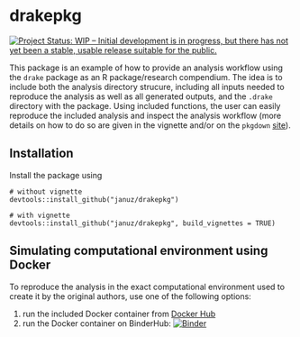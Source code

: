 drakepkg
================

<!-- README.md is generated from README.Rmd. Please edit that file -->

[![Project Status: WIP – Initial development is in progress, but there
has not yet been a stable, usable release suitable for the
public.](http://www.repostatus.org/badges/latest/wip.svg)](http://www.repostatus.org/#wip)

This package is an example of how to provide an analysis workflow using
the `drake` package as an R package/research compendium. The idea is to
include both the analysis directory strucure, including all inputs
needed to reproduce the analysis as well as all generated outputs, and
the `.drake` directory with the package. Using included functions, the
user can easily reproduce the included analysis and inspect the analysis
workflow (more details on how to do so are given in the vignette and/or
on the `pkgdown` [site](https://januz.github.io/drakepkg/)).

## Installation

Install the package using

    # without vignette
    devtools::install_github("januz/drakepkg")
    
    # with vignette
    devtools::install_github("januz/drakepkg", build_vignettes = TRUE)

## Simulating computational environment using Docker

To reproduce the analysis in the exact computational environment used to
create it by the original authors, use one of the following options:

1.  run the included Docker container from [Docker
    Hub](https://hub.docker.com/r/januzzz/drakepkg/)
2.  run the Docker container on BinderHub:
    [![Binder](https://mybinder.org/badge_logo.svg)](https://mybinder.org/v2/gh/januz/drakepkg/master?urlpath=rstudio)
